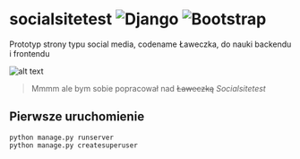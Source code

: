 # socialsitetest <img alt="Django" src="https://img.shields.io/badge/django-%23092E20.svg?&style=flat&logo=django&logoColor=white"/> <img alt="Bootstrap" src="https://img.shields.io/badge/bootstrap-%23563D7C.svg?&style=flat&logo=bootstrap&logoColor=white"/>
Prototyp strony typu social media, codename Ławeczka, do nauki backendu i frontendu

![alt text](https://i.imgur.com/wAYcACh.png "Logo")
> Mmmm ale bym sobie popracował nad ~~Ławeczką~~ *Socialsitetest*


Pierwsze uruchomienie
---
```
python manage.py runserver
python manage.py createsuperuser
```

